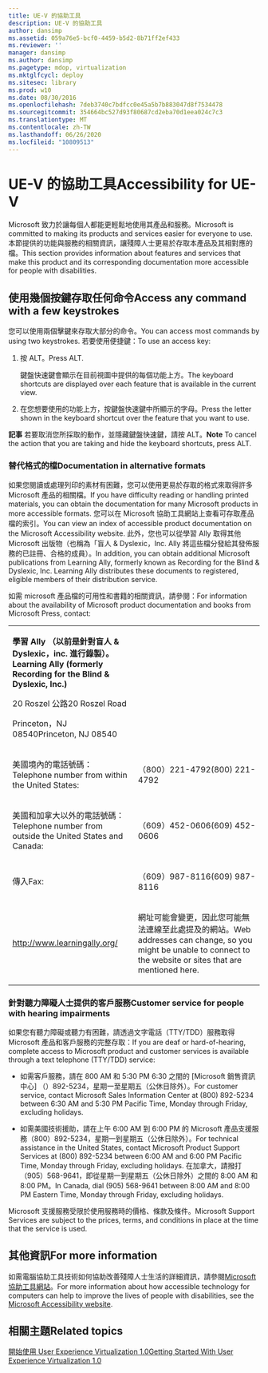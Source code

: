 ```yaml
---
title: UE-V 的協助工具
description: UE-V 的協助工具
author: dansimp
ms.assetid: 059a76e5-bcf0-4459-b5d2-8b71ff2ef433
ms.reviewer: ''
manager: dansimp
ms.author: dansimp
ms.pagetype: mdop, virtualization
ms.mktglfcycl: deploy
ms.sitesec: library
ms.prod: w10
ms.date: 08/30/2016
ms.openlocfilehash: 7deb3740c7bdfcc0e45a5b7b883047d8f7534478
ms.sourcegitcommit: 354664bc527d93f80687cd2eba70d1eea024c7c3
ms.translationtype: MT
ms.contentlocale: zh-TW
ms.lasthandoff: 06/26/2020
ms.locfileid: "10809513"
---
```

# <span data-ttu-id="f1538-103">UE-V 的協助工具</span><span class="sxs-lookup"><span data-stu-id="f1538-103">Accessibility for UE-V</span></span>


<span data-ttu-id="f1538-104">Microsoft 致力於讓每個人都能更輕鬆地使用其產品和服務。</span><span class="sxs-lookup"><span data-stu-id="f1538-104">Microsoft is committed to making its products and services easier for everyone to use.</span></span> <span data-ttu-id="f1538-105">本節提供的功能與服務的相關資訊，讓殘障人士更易於存取本產品及其相對應的檔。</span><span class="sxs-lookup"><span data-stu-id="f1538-105">This section provides information about features and services that make this product and its corresponding documentation more accessible for people with disabilities.</span></span>

## <span data-ttu-id="f1538-106">使用幾個按鍵存取任何命令</span><span class="sxs-lookup"><span data-stu-id="f1538-106">Access any command with a few keystrokes</span></span>


<span data-ttu-id="f1538-107">您可以使用兩個擊鍵來存取大部分的命令。</span><span class="sxs-lookup"><span data-stu-id="f1538-107">You can access most commands by using two keystrokes.</span></span> <span data-ttu-id="f1538-108">若要使用便捷鍵：</span><span class="sxs-lookup"><span data-stu-id="f1538-108">To use an access key:</span></span>

1.  <span data-ttu-id="f1538-109">按 ALT。</span><span class="sxs-lookup"><span data-stu-id="f1538-109">Press ALT.</span></span>

    <span data-ttu-id="f1538-110">鍵盤快速鍵會顯示在目前視圖中提供的每個功能上方。</span><span class="sxs-lookup"><span data-stu-id="f1538-110">The keyboard shortcuts are displayed over each feature that is available in the current view.</span></span>

2.  <span data-ttu-id="f1538-111">在您想要使用的功能上方，按鍵盤快速鍵中所顯示的字母。</span><span class="sxs-lookup"><span data-stu-id="f1538-111">Press the letter shown in the keyboard shortcut over the feature that you want to use.</span></span>

<span data-ttu-id="f1538-112">**記事** 若要取消您所採取的動作，並隱藏鍵盤快速鍵，請按 ALT。</span><span class="sxs-lookup"><span data-stu-id="f1538-112">**Note** To cancel the action that you are taking and hide the keyboard shortcuts, press ALT.</span></span>

 

### <span data-ttu-id="f1538-113">替代格式的檔</span><span class="sxs-lookup"><span data-stu-id="f1538-113">Documentation in alternative formats</span></span>

<span data-ttu-id="f1538-114">如果您閱讀或處理列印的素材有困難，您可以使用更易於存取的格式來取得許多 Microsoft 產品的相關檔。</span><span class="sxs-lookup"><span data-stu-id="f1538-114">If you have difficulty reading or handling printed materials, you can obtain the documentation for many Microsoft products in more accessible formats.</span></span> <span data-ttu-id="f1538-115">您可以在 Microsoft 協助工具網站上查看可存取產品檔的索引。</span><span class="sxs-lookup"><span data-stu-id="f1538-115">You can view an index of accessible product documentation on the Microsoft Accessibility website.</span></span> <span data-ttu-id="f1538-116">此外，您也可以從學習 Ally 取得其他 Microsoft 出版物（也稱為「盲人 & Dyslexic，Inc. Ally 將這些檔分發給其發佈服務的已註冊、合格的成員）。</span><span class="sxs-lookup"><span data-stu-id="f1538-116">In addition, you can obtain additional Microsoft publications from Learning Ally, formerly known as Recording for the Blind & Dyslexic, Inc. Learning Ally distributes these documents to registered, eligible members of their distribution service.</span></span>

<span data-ttu-id="f1538-117">如需 microsoft 產品檔的可用性和書籍的相關資訊，請參閱：</span><span class="sxs-lookup"><span data-stu-id="f1538-117">For information about the availability of Microsoft product documentation and books from Microsoft Press, contact:</span></span>

<table>
<colgroup>
<col width="50%" />
<col width="50%" />
</colgroup>
<tbody>
<tr class="odd">
<td align="left"><p><strong><span data-ttu-id="f1538-118">學習 Ally （以前是針對盲人 &amp; Dyslexic，inc. 進行錄製）。</span><span class="sxs-lookup"><span data-stu-id="f1538-118">Learning Ally (formerly Recording for the Blind &amp; Dyslexic, Inc.)</span></span></strong></p>
<p><span data-ttu-id="f1538-119">20 Roszel 公路</span><span class="sxs-lookup"><span data-stu-id="f1538-119">20 Roszel Road</span></span></p>
<p><span data-ttu-id="f1538-120">Princeton，NJ 08540</span><span class="sxs-lookup"><span data-stu-id="f1538-120">Princeton, NJ 08540</span></span></p></td>
<td align="left"><p></p></td>
</tr>
<tr class="even">
<td align="left"><p><span data-ttu-id="f1538-121">美國境內的電話號碼：</span><span class="sxs-lookup"><span data-stu-id="f1538-121">Telephone number from within the United States:</span></span></p></td>
<td align="left"><p><span data-ttu-id="f1538-122">（800）221-4792</span><span class="sxs-lookup"><span data-stu-id="f1538-122">(800) 221-4792</span></span></p></td>
</tr>
<tr class="odd">
<td align="left"><p><span data-ttu-id="f1538-123">美國和加拿大以外的電話號碼：</span><span class="sxs-lookup"><span data-stu-id="f1538-123">Telephone number from outside the United States and Canada:</span></span></p></td>
<td align="left"><p><span data-ttu-id="f1538-124">（609）452-0606</span><span class="sxs-lookup"><span data-stu-id="f1538-124">(609) 452-0606</span></span></p></td>
</tr>
<tr class="even">
<td align="left"><p><span data-ttu-id="f1538-125">傳入</span><span class="sxs-lookup"><span data-stu-id="f1538-125">Fax:</span></span></p></td>
<td align="left"><p><span data-ttu-id="f1538-126">（609）987-8116</span><span class="sxs-lookup"><span data-stu-id="f1538-126">(609) 987-8116</span></span></p></td>
</tr>
<tr class="odd">
<td align="left"><p><a href="https://go.microsoft.com/fwlink/p/?linkid=239" data-raw-source="[http://www.learningally.org/](https://go.microsoft.com/fwlink/p/?linkid=239)">http://www.learningally.org/</a></p></td>
<td align="left"><p><span data-ttu-id="f1538-127">網址可能會變更，因此您可能無法連線至此處提及的網站。</span><span class="sxs-lookup"><span data-stu-id="f1538-127">Web addresses can change, so you might be unable to connect to the website or sites that are mentioned here.</span></span></p></td>
</tr>
</tbody>
</table>

 

### <span data-ttu-id="f1538-128">針對聽力障礙人士提供的客戶服務</span><span class="sxs-lookup"><span data-stu-id="f1538-128">Customer service for people with hearing impairments</span></span>

<span data-ttu-id="f1538-129">如果您有聽力障礙或聽力有困難，請透過文字電話（TTY/TDD）服務取得 Microsoft 產品和客戶服務的完整存取：</span><span class="sxs-lookup"><span data-stu-id="f1538-129">If you are deaf or hard-of-hearing, complete access to Microsoft product and customer services is available through a text telephone (TTY/TDD) service:</span></span>

-   <span data-ttu-id="f1538-130">如需客戶服務，請在 800 AM 和 5:30 PM 6:30 之間的 [Microsoft 銷售資訊中心] （）892-5234，星期一至星期五（公休日除外）。</span><span class="sxs-lookup"><span data-stu-id="f1538-130">For customer service, contact Microsoft Sales Information Center at (800) 892-5234 between 6:30 AM and 5:30 PM Pacific Time, Monday through Friday, excluding holidays.</span></span>

-   <span data-ttu-id="f1538-131">如需美國技術援助，請在上午 6:00 AM 到 6:00 PM 的 Microsoft 產品支援服務（800）892-5234，星期一到星期五（公休日除外）。</span><span class="sxs-lookup"><span data-stu-id="f1538-131">For technical assistance in the United States, contact Microsoft Product Support Services at (800) 892-5234 between 6:00 AM and 6:00 PM Pacific Time, Monday through Friday, excluding holidays.</span></span> <span data-ttu-id="f1538-132">在加拿大，請撥打（905）568-9641，即從星期一到星期五（公休日除外）之間的 8:00 AM 和 8:00 PM。</span><span class="sxs-lookup"><span data-stu-id="f1538-132">In Canada, dial (905) 568-9641 between 8:00 AM and 8:00 PM Eastern Time, Monday through Friday, excluding holidays.</span></span>

<span data-ttu-id="f1538-133">Microsoft 支援服務受限於使用服務時的價格、條款及條件。</span><span class="sxs-lookup"><span data-stu-id="f1538-133">Microsoft Support Services are subject to the prices, terms, and conditions in place at the time that the service is used.</span></span>

## <span data-ttu-id="f1538-134">其他資訊</span><span class="sxs-lookup"><span data-stu-id="f1538-134">For more information</span></span>


<span data-ttu-id="f1538-135">如需電腦協助工具技術如何協助改善殘障人士生活的詳細資訊，請參閱[Microsoft 協助工具網站](https://go.microsoft.com/fwlink/p/?linkid=8431)。</span><span class="sxs-lookup"><span data-stu-id="f1538-135">For more information about how accessible technology for computers can help to improve the lives of people with disabilities, see the [Microsoft Accessibility website](https://go.microsoft.com/fwlink/p/?linkid=8431).</span></span>

## <span data-ttu-id="f1538-136">相關主題</span><span class="sxs-lookup"><span data-stu-id="f1538-136">Related topics</span></span>


[<span data-ttu-id="f1538-137">開始使用 User Experience Virtualization 1.0</span><span class="sxs-lookup"><span data-stu-id="f1538-137">Getting Started With User Experience Virtualization 1.0</span></span>](getting-started-with-user-experience-virtualization-10.md)

 

 





